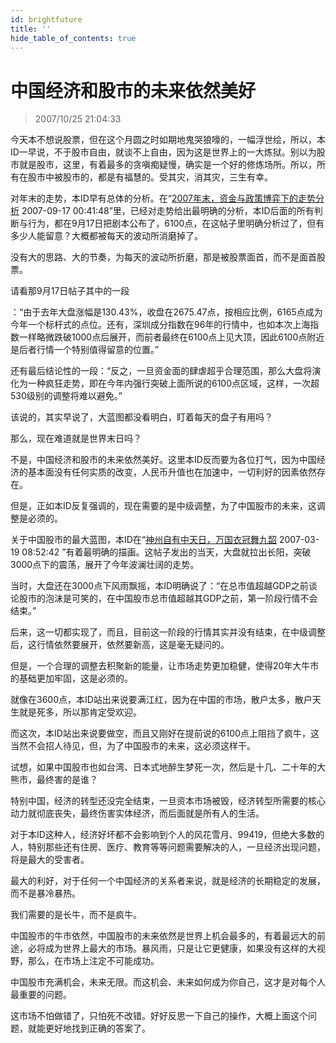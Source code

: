 ```yaml
---
id: brightfuture 
title: ''
hide_table_of_contents: true
---
```


# 中国经济和股市的未来依然美好

> 2007/10/25 21:04:33

<div style={{fontWeight: 'bold', fontSize: '20px', lineHeight: '200%'}}>

<div style={{color: '#FF0000'}}>

今天本不想说股票，但在这个月圆之时如期地鬼哭狼嚎的，一幅浮世绘，所以，本ID一早说，不于股市自由，就谈不上自由，因为这是世界上的一大炼狱。别以为股市就是股市，这里，有着最多的贪嗔痴疑慢，确实是一个好的修炼场所。所以，所有在股市中被股市的，都是有福慧的。受其灾，消其灾，三生有幸。
</div>
 
<p><font style={{color: '#FF0000'}}>对年末的走势，本ID早有总体的分析。在“</font><a href="/economics/marketoflate2007"><font style={{color:'#FF0000', textDecoration:'underline'}}>2007年末，资金与政策博弈下的走势分析</font></a> 2007-09-17 00:41:48”里，已经对走势给出最明确的分析，本ID后面的所有判断与行为，都在9月17日把剧本公布了，6100点，在这帖子里明确分析过了，但有多少人能留意？大概都被每天的波动所消磨掉了。</p>
 
<p style={{color: '#FF0000'}}>没有大的思路、大的节奏，为每天的波动所折磨，那是被股票面首，而不是面首股票。</p>
 
请看那9月17日帖子其中的一段
<div style={{color: '#FF0000'}}>

：“由于去年大盘涨幅是130.43%，收盘在2675.47点，按相应比例，6165点成为今年一个标杆式的点位。还有，深圳成分指数在96年的行情中，也如本次上海指数一样略微跌破1000点后展开，而前者最终在6100点上见大顶，因此6100点附近是后者行情一个特别值得留意的位置。”

 

还有最后结论性的一段：“反之，一旦资金面的肆虐超乎合理范围，那么大盘将演化为一种疯狂走势，即在今年内强行突破上面所说的6100点区域，这样，一次超530级别的调整将难以避免。”

该说的，其实早说了，大蓝图都没看明白，盯着每天的盘子有用吗？

那么，现在难道就是世界末日吗？

不是，中国经济和股市的未来依然美好。这里本ID反而要为各位打气，因为中国经济的基本面没有任何实质的改变，人民币升值也在加速中，一切利好的因素依然存在。

但是，正如本ID反复强调的，现在需要的是中级调整，为了中国股市的未来，这调整是必须的。
</div>

 
<p><font style={{color: '#FF0000'}}>关于中国股市的最大蓝图，本ID在“</font><a href="/economics/epic"><font style={{color:'#FF0000', textDecoration:'underline'}}>神州自有中天日，万国衣冠舞九韶</font></a> 2007-03-19 08:52:42 ”有着最明确的描画。这帖子发出的当天，大盘就拉出长阳，突破3000点下的震荡，展开了今年波澜壮阔的走势。</p>

 
<div style={{color: '#FF0000'}}>

当时，大盘还在3000点下风雨飘摇，本ID明确说了：“在总市值超越GDP之前谈论股市的泡沫是可笑的，在中国股市总市值超越其GDP之前，第一阶段行情不会结束。”

 

后来，这一切都实现了，而且，目前这一阶段的行情其实并没有结束，在中级调整后，这行情依然要展开，依然要新高，这是毫无疑问的。

 

但是，一个合理的调整去积聚新的能量，让市场走势更加稳健，使得20年大牛市的基础更加牢固，这是必须的。

 

就像在3600点，本ID站出来说要满江红，因为在中国的市场，散户太多，散户天生就是死多，所以那肯定受欢迎。

 

而这次，本ID站出来说要做空，而且又刚好在提前说的6100点上阻挡了疯牛，这当然不会招人待见，但，为了中国股市的未来，这必须这样干。

 

试想，如果中国股市也如台湾、日本式地醉生梦死一次，然后是十几、二十年的大熊市，最终害的是谁？

 

特别中国，经济的转型还没完全结束，一旦资本市场被毁，经济转型所需要的核心动力就彻底丧失，最终伤害实体经济，而后面就是所有人的生活。

 

对于本ID这种人，经济好坏都不会影响到个人的风花雪月、99419，但绝大多数的人，特别那些还有住房、医疗、教育等等问题需要解决的人，一旦经济出现问题，将是最大的受害者。

 

最大的利好，对于任何一个中国经济的关系者来说，就是经济的长期稳定的发展，而不是暴冷暴热。

 

我们需要的是长牛，而不是疯牛。

 

中国股市的牛市依然，中国股市的未来依然是世界上机会最多的，有着最远大的前途，必将成为世界上最大的市场。暴风雨，只是让它更健康，如果没有这样的大视野，那么，在市场上注定不可能成功。

 

中国股市充满机会，未来无限。而这机会、未来如何成为你自己，这才是对每个人最重要的问题。

 

这市场不怕做错了，只怕死不改错。好好反思一下自己的操作，大概上面这个问题，就能更好地找到正确的答案了。

</div>

</div>
